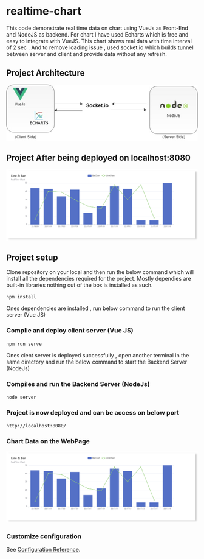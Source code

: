 # realtime-chart
This code demonstrate real time data on chart using VueJs as Front-End and NodeJS as backend. For chart I have used Echarts which is free and easy to integrate with VueJS.
This chart shows real data with time interval of 2 sec . And to remove loading issue , used socket.io which builds tunnel between server and client and provide data without any refresh.

## Project Architecture
![](Images/Realtime.jpg)

## Project After being deployed on localhost:8080
![](Images/realtimeChart.PNG)

## Project setup
Clone repository on your local and then run the below command which will install all the dependencies required for the project. Mostly dependies are built-in libraries nothing out of the box is installed as such.
```
npm install
```
Ones dependencies are installed , run below command to run the client server (Vue JS)
### Complie and deploy client server (Vue JS)
```
npm run serve
```
Ones cient server is deployed successfully , open another terminal in the same directory and run the below command to start the Backend Server (NodeJs)
### Compiles and run the Backend Server (NodeJs)
```
node server
```

### Project is now deployed and can be access on below port
```
http://localhost:8080/
```
### Chart Data on the WebPage
![](Images/realtimeChart.PNG)

### Customize configuration
See [Configuration Reference](https://cli.vuejs.org/config/).
